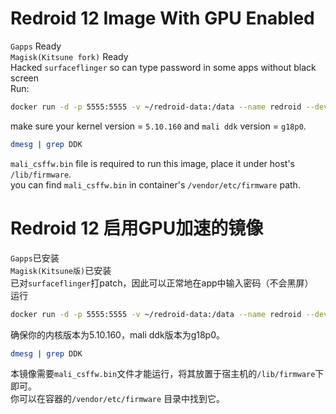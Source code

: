 # Redroid 12 Image With GPU Enabled
`Gapps` Ready  
`Magisk(Kitsune fork)` Ready  
Hacked `surfaceflinger` so can type password in some apps without black screen  
Run:
```bash
docker run -d -p 5555:5555 -v ~/redroid-data:/data --name redroid --device /dev/mali0 --privileged cnflysky/redroid-rk3588:12.0.0-latest androidboot.redroid_height=1920 androidboot.redroid_width=1080
```
make sure your kernel version = `5.10.160` and `mali ddk` version = `g18p0`.
```bash
dmesg | grep DDK
```
`mali_csffw.bin` file is required to run this image, place it under host's `/lib/firmware`.  
you can find `mali_csffw.bin` in container's `/vendor/etc/firmware` path.

# Redroid 12 启用GPU加速的镜像
`Gapps`已安装  
`Magisk(Kitsune版)`已安装  
已对`surfaceflinger`打patch，因此可以正常地在app中输入密码（不会黑屏）  
运行
```bash
docker run -d -p 5555:5555 -v ~/redroid-data:/data --name redroid --device /dev/mali0 --privileged cnflysky/redroid-rk3588:12.0.0-latest androidboot.redroid_height=1920 androidboot.redroid_width=1080
```
确保你的内核版本为5.10.160，mali ddk版本为g18p0。
```bash
dmesg | grep DDK
```
本镜像需要`mali_csffw.bin`文件才能运行，将其放置于宿主机的`/lib/firmware`下即可。  
你可以在容器的`/vendor/etc/firmware` 目录中找到它。
